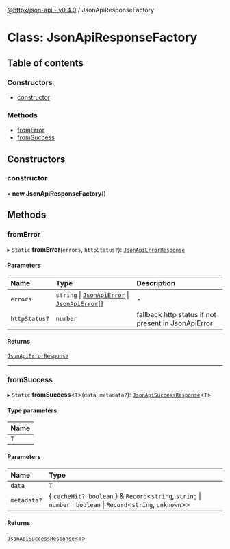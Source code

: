 [@httpx/json-api - v0.4.0](../README.md) / JsonApiResponseFactory

# Class: JsonApiResponseFactory

## Table of contents

### Constructors

- [constructor](JsonApiResponseFactory.md#constructor)

### Methods

- [fromError](JsonApiResponseFactory.md#fromerror)
- [fromSuccess](JsonApiResponseFactory.md#fromsuccess)

## Constructors

### constructor

• **new JsonApiResponseFactory**()

## Methods

### fromError

▸ `Static` **fromError**(`errors`, `httpStatus?`): [`JsonApiErrorResponse`](../README.md#jsonapierrorresponse)

#### Parameters

| Name          | Type                                                                                                     | Description                                         |
| :------------ | :------------------------------------------------------------------------------------------------------- | :-------------------------------------------------- |
| `errors`      | `string` \| [`JsonApiError`](../README.md#jsonapierror) \| [`JsonApiError`](../README.md#jsonapierror)[] | -                                                   |
| `httpStatus?` | `number`                                                                                                 | fallback http status if not present in JsonApiError |

#### Returns

[`JsonApiErrorResponse`](../README.md#jsonapierrorresponse)

---

### fromSuccess

▸ `Static` **fromSuccess**<`T`\>(`data`, `metadata?`): [`JsonApiSuccessResponse`](../README.md#jsonapisuccessresponse)<`T`\>

#### Type parameters

| Name |
| :--- |
| `T`  |

#### Parameters

| Name        | Type                                                                                                                  |
| :---------- | :-------------------------------------------------------------------------------------------------------------------- |
| `data`      | `T`                                                                                                                   |
| `metadata?` | { `cacheHit?`: `boolean` } & `Record`<`string`, `string` \| `number` \| `boolean` \| `Record`<`string`, `unknown`\>\> |

#### Returns

[`JsonApiSuccessResponse`](../README.md#jsonapisuccessresponse)<`T`\>
